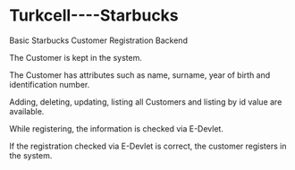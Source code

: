 # Turkcell----Starbucks

Basic Starbucks Customer Registration Backend

The Customer is kept in the system.

The Customer has attributes such as name, surname, year of birth and identification number.

Adding, deleting, updating, listing all Customers and listing by id value are available.

While registering, the information is checked via E-Devlet.

If the registration checked via E-Devlet is correct, the customer registers in the system.
